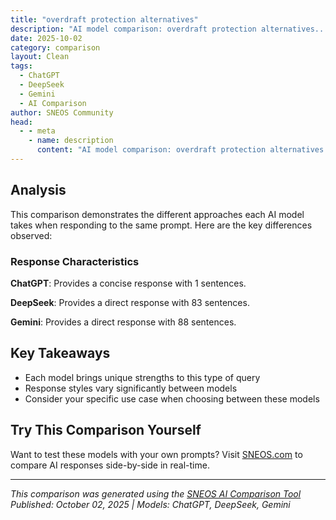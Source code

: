 ```yaml
---
title: "overdraft protection alternatives"
description: "AI model comparison: overdraft protection alternatives..."
date: 2025-10-02
category: comparison
layout: Clean
tags:
  - ChatGPT
  - DeepSeek
  - Gemini
  - AI Comparison
author: SNEOS Community
head:
  - - meta
    - name: description
      content: "AI model comparison: overdraft protection alternatives..."
---
```


<ChatComparison
  title="overdraft protection alternatives"
  prompt="overdraft protection alternatives"
  :responses='{
    "ChatGPT": "Error calling OpenAI API.",
    "DeepSeek": "Of course. Overdraft protection can be a costly trap with its high fees. The good news is there are many excellent alternatives to help you avoid overdrafts and manage your cash flow more effectively.\n\nHere\u2019s a breakdown of overdraft protection alternatives, from simple habits to specific banking products.\n\n### Category 1: Prevention \u0026 Mindset Shifts (The Foundation)\n\nThese are the most effective and cost-free ways to avoid overdrafts.\n\n1.  **Buffer Balance:** Maintain a \u0022cushion\u0022 in your checking account (e.g., $100-$500) that you treat as $0. This acts as your own personal, interest-free overdraft protection.\n2.  **Track Your Balance Manually:** Don\u0027t just rely on your bank\u0027s app. Use a notebook, a spreadsheet, or a budgeting app (like Monarch, YNAB, or Simplifi) to track every transaction and know your *true* available balance.\n3.  **Set Up Alerts:** Most banks allow you to set up low-balance alerts via text or email. Set one for when your balance drops below a certain threshold (e.g., $50 or $100).\n4.  **Review Transactions Daily:** A quick daily check of your account can help you catch pending transactions and keep your mental tally accurate.\n\n### Category 2: Linking Accounts (The Seamless Solution)\n\nThese options automatically move money for you, usually for a much smaller fee than an overdraft fee.\n\n1.  **Savings Account Transfer Link:**\n    *   **How it works:** You link your checking account to your savings account at the same bank. If you overdraw your checking account, the bank automatically transfers money from your savings to cover the shortfall.\n    *   **Typical Cost:** A small transfer fee ($5-$12), but **no interest**.\n    *   **Pros:** Uses your own money, avoids declined transactions and merchant fees.\n    *   **Cons:** The transfer fee can add up if it happens frequently. You must have enough in savings.\n\n2.  **Line of Credit Link:**\n    *   **How it works:** You link a personal line of credit to your checking account. If you overdraw, the bank covers the transaction by drawing from the line of credit.\n    *   **Typical Cost:** Usually a small transfer fee, plus **interest** on the amount borrowed until you pay it back.\n    *   **Pros:** Good for larger, unexpected shortfalls. Interest is often cheaper than a single overdraft fee if paid back quickly.\n    *   **Cons:** Requires a credit check. You\u0027re taking on debt.\n\n### Category 3: Opting Out \u0026 Using Different Tools (The Proactive Approach)\n\nThis is a powerful but often overlooked strategy.\n\n1.  **Opt Out of Overdraft Coverage for Debit \u0026 ATMs:**\n    *   **This is a critical step.** By law (Regulation E), banks must get your permission to charge you overdraft fees for everyday debit card and ATM transactions.\n    *   **If you OPT OUT:** Your debit card transaction or ATM withdrawal will simply be **declined** if you don\u0027t have the funds. **You pay $0.**\n    *   **Why it\u0027s great:** It turns your debit card into a \u0022debit-only\u0022 card, forcing you to live within your means. The embarrassment of a decline is a powerful motivator to check your balance.\n    *   **Note:** Checks and recurring automatic bill payments can still overdraw your account and may incur fees, even if you\u0027ve opted out.\n\n2.  **Use a Credit Card for Everyday Spending:**\n    *   **How it works:** Use a credit card for gas, groceries, and online shopping instead of your debit card. Pay off the **full statement balance every month** to avoid interest.\n    *   **Pros:** Protects your checking account from small, daily surprises. Offers better fraud protection and can earn rewards.\n    *   **Cons:** Requires financial discipline to avoid carrying a balance and accruing high-interest debt.\n\n3.  **Use Cash or the \u0022Envelope System\u0022:**\n    *   **How it works:** Withdraw a set amount of cash for discretionary spending (like entertainment and dining out) for the week or month. When the cash is gone, you stop spending.\n    *   **Pros:** Makes spending tangible and prevents you from overdrawing your account.\n    *   **Cons:** Inconvenient and less secure than cards.\n\n### Category 4: Modern Banking \u0026 Fintech Solutions\n\nMany new banks and apps are designed specifically to solve this problem.\n\n1.  **\u0022No Overdraft\u0022 Banks \u0026 Neobanks:**\n    *   **Examples:** Chime, Varo, Current, Ally Bank (for its optional overdraft protection).\n    *   **How they work:** These banks simply decline transactions if you don\u0027t have the money. Some, like Chime, offer a \u0022spot-me\u0022 or \u0022overdraft protection\u0022 feature that fronts you a small amount with no fees (they ask for voluntary tips instead).\n\n2.  **Get-Paid-Early Apps:**\n    *   **Examples:** Earnin, Dave, Empower.\n    *   **How they work:** They allow you to access a portion of your paycheck before your official payday, which can help you cover a shortfall.\n    *   **Caution:** These can create a cycle of dependency. They often encourage \u0022tips\u0022 or have monthly membership fees. Use them as an absolute last resort, not a regular solution.\n\n### Quick Decision Guide\n\n| If your main problem is... | The Best Alternative is... |\n| :--- | :--- |\n| **Forgetting to check your balance** | **Low Balance Alerts \u002B a $100 Buffer** |\n| **Unexpected small shortfalls** | **Linked Savings Account** (if you have savings) |\n| **Frequent small purchases overdrafting** | **OPT OUT of Debit/Card Overdraft Coverage** |\n| **Wanting rewards \u0026 better protection** | **Credit Card (paid in full each month)** |\n| **Needing a complete system overhaul** | **A No-Overdraft Bank (like Chime or Ally) \u002B a Budgeting App** |\n\n### What to Do Right Now\n\n1.  **Call your bank or log in online and OPT OUT** of overdraft coverage for debit and ATM transactions. This is the single most effective step you can take.\n2.  **Set up low-balance alerts** for your checking account.\n3.  **Link your savings account** to your checking for backup protection if you have one.\n4.  **Start tracking your spending** in a simple spreadsheet or a free app.\n\nBy taking these steps, you can break free from the cycle of overdraft fees and take control of your finances.",
    "Gemini": "Okay, let\u0027s explore alternatives to overdraft protection. Overdraft protection, while convenient, can be expensive with its fees. Here are several options, categorized for clarity:\n\n**1.  Proactive Prevention (Best Approach):**\n\n*   **Careful Budgeting and Tracking:**\n    *   **Use a Budgeting App:** Mint, YNAB (You Need a Budget), Personal Capital, and many others help you track income, expenses, and set budget limits.\n    *   **Maintain a Spreadsheet:** A simple spreadsheet can work just as well if you prefer a manual approach.\n    *   **Regular Account Monitoring:** Check your account balance frequently (online, mobile app, ATMs) to stay aware of your available funds.\n    *   **Set Up Alerts:** Most banks allow you to set up alerts for low balances, large withdrawals, or when your account approaches zero.  Use these religiously!\n\n*   **Plan for Irregular Expenses:**\n    *   **Emergency Fund:**  The best defense is a healthy emergency fund. Aim for 3-6 months\u0027 worth of living expenses. Start small and build gradually.\n    *   **Sinking Funds:**  For planned but irregular expenses (e.g., car repairs, holiday gifts, annual subscriptions), set aside a little money each month.\n\n*   **Timing Your Payments:**\n    *   **Schedule Payments Carefully:**  If possible, schedule bills to be paid on or shortly after payday.\n    *   **Be Mindful of Processing Times:** Understand how long it takes for checks to clear and electronic payments to process. Don\u0027t assume funds are available immediately.\n    *   **Pay Early:** If you\u0027re unsure, paying a bill a day or two early can prevent overdrafts.\n\n**2.  Direct Alternatives Offered by Banks/Credit Unions:**\n\n*   **Link to a Savings Account (Savings Transfer):**\n    *   **How it works:** If you overdraw your checking account, the bank automatically transfers funds from your linked savings account to cover the shortage.\n    *   **Pros:** Generally cheaper than overdraft protection fees. The transfer fee is usually lower (or even free).\n    *   **Cons:**  Requires you to have sufficient funds in your savings account. Limited to the amount available in your savings.\n\n*   **Link to a Credit Card (Credit Card Overdraft Protection):**\n    *   **How it works:** The bank advances funds from your credit card to cover the overdraft.\n    *   **Pros:**  Convenient if you don\u0027t have a savings account or insufficient funds there.\n    *   **Cons:**  Can be expensive.  You\u0027ll be charged interest on the balance transferred to your credit card, potentially at a high APR.  Also, using too much of your credit limit can hurt your credit score.  Treat this option with extreme caution.\n\n*   **Overdraft Line of Credit:**\n    *   **How it works:**  A pre-approved line of credit attached to your checking account.  If you overdraw, funds are drawn from the line of credit.\n    *   **Pros:**  Potentially lower interest rates than credit card overdraft protection.\n    *   **Cons:**  Requires credit approval.  Interest is charged on the borrowed amount. There may be annual fees.\n\n*   **\u0022Grace Period\u0022 or \u0022Overdraft Forgiveness\u0022 Programs:**\n    *   **How it works:** Some banks offer a grace period (e.g., 24 hours) to deposit funds and avoid an overdraft fee.  Or, they may occasionally waive overdraft fees, especially for first-time offenders or long-term customers.\n    *   **Pros:**  Free if you can rectify the situation within the grace period.\n    *   **Cons:**  Not always available.  Depends on the bank\u0027s policy and your account history. Not a reliable long-term solution.\n\n**3.  External Alternatives (Beyond Your Bank):**\n\n*   **Cash Advance Apps (Use with Caution):**\n    *   **Examples:** Dave, Earnin, MoneyLion.\n    *   **How they work:**  Allow you to borrow a small amount of money (typically $25-$250) to cover expenses until your next payday.\n    *   **Pros:**  Can be cheaper than overdraft fees, especially if you repay quickly.\n    *   **Cons:**  Can create a cycle of dependency.  Some apps charge membership fees or require tips.  Read the terms and conditions carefully.  Use only in true emergencies.\n\n*   **Personal Loan:**\n    *   **How it works:** Borrow a lump sum from a bank, credit union, or online lender and repay it in fixed monthly installments.\n    *   **Pros:**  Can be used to consolidate debt or cover large, unexpected expenses.  Fixed interest rates and repayment terms.\n    *   **Cons:**  Requires credit approval.  Interest rates can be high, especially for borrowers with poor credit. Not ideal for small, short-term overdrafts.\n\n*   **Payday Loan (AVOID IF POSSIBLE):**\n    *   **How it works:**  A short-term, high-interest loan designed to be repaid on your next payday.\n    *   **Cons:**  Extremely high interest rates and fees.  Can lead to a debt trap.  Should be avoided unless you have absolutely no other options.  Consider this a last resort.\n\n**4.  Consider a Different Type of Account:**\n\n*   **No-Overdraft Checking Accounts:**\n    *   **How it works:** Transactions that would overdraw the account are simply declined.  You won\u0027t be charged overdraft fees.\n    *   **Pros:**  Eliminates the risk of overdraft fees.  Helps you stay within your budget.\n    *   **Cons:**  Transactions may be declined, which can be inconvenient.  You\u0027ll need to be extra vigilant about tracking your balance.\n\n*   **Prepaid Debit Cards:**\n    *   **How it works:**  Load money onto the card and spend only the amount you\u0027ve loaded.\n    *   **Pros:**  No overdraft fees.  Can be a good option for budgeting and controlling spending.\n    *   **Cons:**  May have monthly fees, reload fees, or other charges.  Not accepted everywhere.\n\n**Key Considerations When Choosing an Alternative:**\n\n*   **Fees:**  Compare all fees associated with each option, including transfer fees, interest rates, monthly fees, and other charges.\n*   **Interest Rates:**  Pay attention to interest rates, especially for credit card overdraft protection and lines of credit.\n*   **Credit Score Impact:**  Consider how each option might affect your credit score.  Using too much credit or defaulting on a loan can damage your credit.\n*   **Convenience:**  Choose an option that is easy to use and fits your lifestyle.\n*   **Budget and Financial Habits:**  The best solution is one that encourages responsible financial habits and helps you stay within your budget.\n\n**In summary:**\n\n*   **Prevention is Key:** Focus on budgeting, tracking, and planning to avoid overdrafts in the first place.\n*   **Compare Options:**  Carefully evaluate the fees, interest rates, and terms of each alternative.\n*   **Avoid Payday Loans:**  These are generally a very bad idea.\n*   **Choose Wisely:**  Select the option that best suits your needs and financial situation.  Consider a no-overdraft account if you struggle with overdrafts frequently.\n\nBy being proactive and exploring these alternatives, you can avoid costly overdraft fees and manage your finances more effectively. Good luck!\n"
  }'
  published-date="12:37"
/>

## Analysis

This comparison demonstrates the different approaches each AI model takes when responding to the same prompt. Here are the key differences observed:

### Response Characteristics

**ChatGPT**: Provides a concise response with 1 sentences. 

**DeepSeek**: Provides a direct response with 83 sentences. 

**Gemini**: Provides a direct response with 88 sentences. 

## Key Takeaways

- Each model brings unique strengths to this type of query
- Response styles vary significantly between models
- Consider your specific use case when choosing between these models

## Try This Comparison Yourself

Want to test these models with your own prompts? Visit [SNEOS.com](https://sneos.com) to compare AI responses side-by-side in real-time.

---

*This comparison was generated using the [SNEOS AI Comparison Tool](https://sneos.com)*
*Published: October 02, 2025 | Models: ChatGPT, DeepSeek, Gemini*
